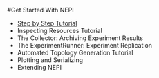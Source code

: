 
#Get Started With NEPI
- [Step by Step Tutorial](/www/tutorials/step/)
- Inspecting Resources Tutorial
- The Collector: Archiving Experiment Results
- The ExperimentRunner: Experiment Replication
- Automated Topology Generation Tutorial
- Plotting and Serializing
- Extending NEPI
